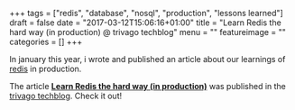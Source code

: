 +++
tags = ["redis", "database", "nosql", "production", "lessons learned"]
draft = false
date = "2017-03-12T15:06:16+01:00"
title = "Learn Redis the hard way (in production) @ trivago techblog"
menu = ""
featureimage = ""
categories = []
+++

In january this year, i wrote and published an article about our learnings of [redis](https://redis.io/) in production.

The article **[Learn Redis the hard way (in production)](http://tech.trivago.com/2017/01/25/learn-redis-the-hard-way-in-production/)** was published in the [trivago techblog](http://tech.trivago.com/).
Check it out!